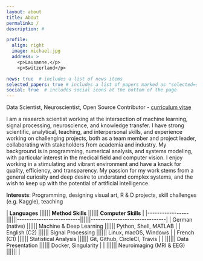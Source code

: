 ```yaml
---
layout: about
title: About
permalink: /
description: #

profile:
  align: right
  image: michael.jpg
  address: >
    <p>Lausanne,</p>
    <p>Switzerland</p>

news: true  # includes a list of news items
selected_papers: true # includes a list of papers marked as "selected={true}"
social: true  # includes social icons at the bottom of the page
---
```


Data Scientist, Neuroscientist, Open Source Contributor - <a href="/michael/assets/pdf/CV_Notter.pdf">curriculum vitae</a>

I am a research scientist working at the intersection of machine learning, signal processing, neuroscience, and knowledge transfer. I have strong scientific, analytical, teaching, and interpersonal skills, and experience working on challenging projects, both as a team member and project leader, collaborating with stakeholders from academia and industry. My background is in programming, numerical analysis, and systems modeling, with particular interest in the medical field and computer vision. I enjoy working in a stimulating and vibrant environment and have a knack for quality, efficiency, and transparency. My passion for my work stems from a general curiosity and deep desire to understand complex systems, and the wish to keep up with the potential of artificial intelligence.

**Interests**: Programming, designing visual art, R & D projects, skill challenges (e.g. Kaggle), teaching

| **Languages**   |||||| **Method Skills**        |||||| **Computer Skills**           |
|-----------------||||||--------------------------||||||-------------------------------|
| German (native) |||||| Machine & Deep Learning  |||||| Python, Shell, MATLAB         |
| English (C2)    |||||| Signal Processing        |||||| Linux, macOS, Windows         |
| French (C1)     |||||| Statistical Analysis     |||||| Git, Github, CircleCI, Travis |
|                 |||||| Data Presentation        |||||| Docker, Singularity           |
|                 |||||| Neuroimaging (MRI & EEG) ||||||                               |

